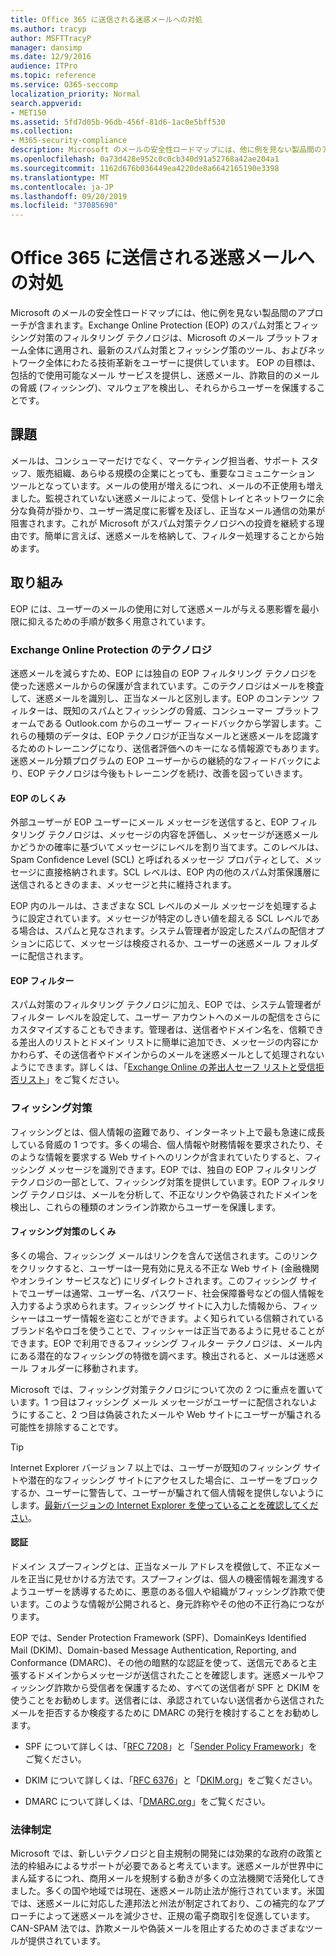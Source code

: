 ```yaml
---
title: Office 365 に送信される迷惑メールへの対処
ms.author: tracyp
author: MSFTTracyP
manager: dansimp
ms.date: 12/9/2016
audience: ITPro
ms.topic: reference
ms.service: O365-seccomp
localization_priority: Normal
search.appverid:
- MET150
ms.assetid: 5fd7d05b-96db-456f-81d6-1ac0e5bff530
ms.collection:
- M365-security-compliance
description: Microsoft のメールの安全性ロードマップには、他に例を見ない製品間のアプローチが含まれます。Exchange Online Protection (EOP) のスパム対策とフィッシング対策のフィルタリング テクノロジは、Microsoft のメール プラットフォーム全体に適用され、最新のスパム対策とフィッシング策のツール、およびネットワーク全体にわたる技術革新をユーザーに提供しています。 EOP の目標は、包括的で使用可能なメール サービスを提供し、迷惑メール、詐欺目的のメールの脅威 (フィッシング)、マルウェアを検出し、それらからユーザーを保護することです。
ms.openlocfilehash: 0a73d428e952c0c0cb340d91a52768a42ae204a1
ms.sourcegitcommit: 1162d676b036449ea4220de8a6642165190e3398
ms.translationtype: MT
ms.contentlocale: ja-JP
ms.lasthandoff: 09/20/2019
ms.locfileid: "37085690"
---
```

# <a name="fighting-junk-email-sent-to-office-365"></a>Office 365 に送信される迷惑メールへの対処

Microsoft のメールの安全性ロードマップには、他に例を見ない製品間のアプローチが含まれます。Exchange Online Protection (EOP) のスパム対策とフィッシング対策のフィルタリング テクノロジは、Microsoft のメール プラットフォーム全体に適用され、最新のスパム対策とフィッシング策のツール、およびネットワーク全体にわたる技術革新をユーザーに提供しています。 EOP の目標は、包括的で使用可能なメール サービスを提供し、迷惑メール、詐欺目的のメールの脅威 (フィッシング)、マルウェアを検出し、それらからユーザーを保護することです。
  
## <a name="the-challenge"></a>課題

メールは、コンシューマーだけでなく、マーケティング担当者、サポート スタッフ、販売組織、あらゆる規模の企業にとっても、重要なコミュニケーション ツールとなっています。メールの使用が増えるにつれ、メールの不正使用も増えました。監視されていない迷惑メールによって、受信トレイとネットワークに余分な負荷が掛かり、ユーザー満足度に影響を及ぼし、正当なメール通信の効果が阻害されます。これが Microsoft がスパム対策テクノロジへの投資を継続する理由です。簡単に言えば、迷惑メールを格納して、フィルター処理することから始めます。  
  
## <a name="our-efforts"></a>取り組み

EOP には、ユーザーのメールの使用に対して迷惑メールが与える悪影響を最小限に抑えるための手順が数多く用意されています。
  
### <a name="exchange-online-protection-technology"></a>Exchange Online Protection のテクノロジ

迷惑メールを減らすため、EOP には独自の EOP フィルタリング テクノロジを使った迷惑メールからの保護が含まれています。このテクノロジはメールを検査して、迷惑メールを識別し、正当なメールと区別します。EOP のコンテンツ フィルターは、既知のスパムとフィッシングの脅威、コンシューマー プラットフォームである Outlook.com からのユーザー フィードバックから学習します。これらの種類のデータは、EOP テクノロジが正当なメールと迷惑メールを認識するためのトレーニングになり、送信者評価へのキーになる情報源でもあります。迷惑メール分類プログラムの EOP ユーザーからの継続的なフィードバックにより、EOP テクノロジは今後もトレーニングを続け、改善を図っていきます。
  
#### <a name="how-does-eop-work"></a>EOP のしくみ

外部ユーザーが EOP ユーザーにメール メッセージを送信すると、EOP フィルタリング テクノロジは、メッセージの内容を評価し、メッセージが迷惑メールかどうかの確率に基づいてメッセージにレベルを割り当てます。このレベルは、Spam Confidence Level (SCL) と呼ばれるメッセージ プロパティとして、メッセージに直接格納されます。SCL レベルは、EOP 内の他のスパム対策保護層に送信されるときのまま、メッセージと共に維持されます。 
  
EOP 内のルールは、さまざまな SCL レベルのメール メッセージを処理するように設定されています。メッセージが特定のしきい値を超える SCL レベルである場合は、スパムと見なされます。システム管理者が設定したスパムの配信オプションに応じて、メッセージは検疫されるか、ユーザーの迷惑メール フォルダーに配信されます。
  
#### <a name="eop-filters"></a>EOP フィルター

スパム対策のフィルタリング テクノロジに加え、EOP では、システム管理者がフィルター レベルを設定して、ユーザー アカウントへのメールの配信をさらにカスタマイズすることもできます。管理者は、送信者やドメイン名を、信頼できる差出人のリストとドメイン リストに簡単に追加でき、メッセージの内容にかかわらず、その送信者やドメインからのメールを迷惑メールとして処理されないようにできます。詳しくは、「[Exchange Online の差出人セーフ リストと受信拒否リスト](safe-sender-and-blocked-sender-lists-faq.md)」をご覧ください。
  
### <a name="phishing-protection"></a>フィッシング対策

フィッシングとは、個人情報の盗難であり、インターネット上で最も急速に成長している脅威の 1 つです。多くの場合、個人情報や財務情報を要求されたり、そのような情報を要求する Web サイトへのリンクが含まれていたりすると、フィッシング メッセージを識別できます。EOP では、独自の EOP フィルタリング テクノロジの一部として、フィッシング対策を提供しています。EOP フィルタリング テクノロジは、メールを分析して、不正なリンクや偽装されたドメインを検出し、これらの種類のオンライン詐欺からユーザーを保護します。
  
#### <a name="how-does-phishing-protection-work"></a>フィッシング対策のしくみ

多くの場合、フィッシング メールはリンクを含んで送信されます。このリンクをクリックすると、ユーザーは一見有効に見える不正な Web サイト (金融機関やオンライン サービスなど) にリダイレクトされます。このフィッシング サイトでユーザーは通常、ユーザー名、パスワード、社会保障番号などの個人情報を入力するよう求められます。フィッシング サイトに入力した情報から、フィッシャーはユーザー情報を盗むことができます。よく知られている信頼されているブランド名やロゴを使うことで、フィッシャーは正当であるように見せることができます。EOP で利用できるフィッシング フィルター テクノロジは、メール内にある潜在的なフィッシングの特徴を調べます。検出されると、メールは迷惑メール フォルダーに移動されます。
  
Microsoft では、フィッシング対策テクノロジについて次の 2 つに重点を置いています。1 つ目はフィッシング メール メッセージがユーザーに配信されないようにすること、2 つ目は偽装されたメールや Web サイトにユーザーが騙される可能性を排除することです。 
  
> [!TIP]
> Internet Explorer バージョン 7 以上では、ユーザーが既知のフィッシング サイトや潜在的なフィッシング サイトにアクセスした場合に、ユーザーをブロックするか、ユーザーに警告して、ユーザーが騙されて個人情報を提供しないようにします。[最新バージョンの Internet Explorer を使っていることを確認してください](https://www.microsoft.com/windows/ie/default.mspx)。 
  
#### <a name="authentication"></a>認証

ドメイン スプーフィングとは、正当なメール アドレスを模倣して、不正なメールを正当に見せかける方法です。スプーフィングは、個人の機密情報を漏洩するようユーザーを誘導するために、悪意のある個人や組織がフィッシング詐欺で使います。このような情報が公開されると、身元詐称やその他の不正行為につながります。
  
EOP では、Sender Protection Framework (SPF)、DomainKeys Identified Mail (DKIM)、Domain-based Message Authentication, Reporting, and Conformance (DMARC)、その他の暗黙的な認証を使って、送信元であると主張するドメインからメッセージが送信されたことを確認します。迷惑メールやフィッシング詐欺から受信者を保護するため、すべての送信者が SPF と DKIM を使うことをお勧めします。送信者には、承認されていない送信者から送信されたメールを拒否するか検疫するために DMARC の発行を検討することをお勧めします。
  
- SPF について詳しくは、「[RFC 7208](https://tools.ietf.org/html/rfc7208)」と「[Sender Policy Framework](http://www.openspf.org/)」をご覧ください。
    
- DKIM について詳しくは、「[RFC 6376](https://tools.ietf.org/html/rfc6376)」と「[DKIM.org](http://dkim.org/)」をご覧ください。
    
- DMARC について詳しくは、「[DMARC.org](https://dmarc.org/)」をご覧ください。
    
### <a name="legislation"></a>法律制定

Microsoft では、新しいテクノロジと自主規制の開発には効果的な政府の政策と法的枠組みによるサポートが必要であると考えています。迷惑メールが世界中にまん延するにつれ、商用メールを規制する動きが多くの立法機関で活発化してきました。多くの国や地域では現在、迷惑メール防止法が施行されています。米国では、迷惑メールに対応した連邦法と州法が制定されており、この補完的なアプローチによって迷惑メールを減少させ、正規の電子商取引を促進しています。CAN-SPAM 法では、詐欺メールや偽装メールを阻止するためのさまざまなツールが提供されています。
  

